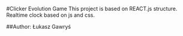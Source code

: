 #Clicker Evolution Game 
This project is based on REACT.js structure.
Realtime clock based on js and css.


##Author:
Łukasz Gawryś
